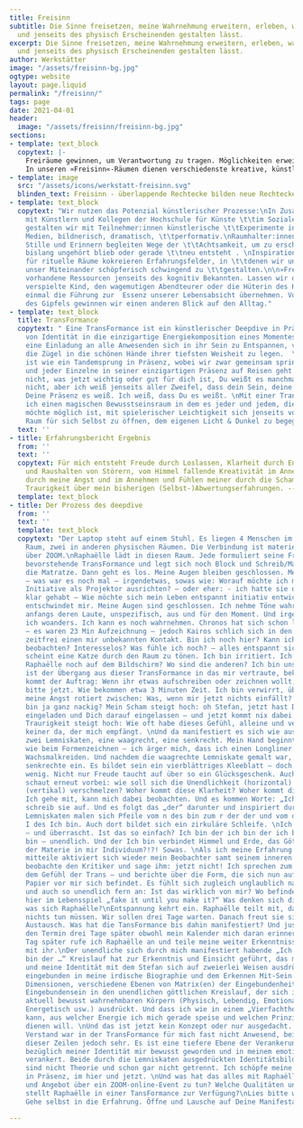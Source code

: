 ```yaml
---
title: Freisinn
subtitle: Die Sinne freisetzen, meine Wahrnehmung erweitern, erleben, was sich mit
  und jenseits des physisch Erscheinenden gestalten lässt.
excerpt: Die Sinne freisetzen, meine Wahrnehmung erweitern, erleben, was sich mit
  und jenseits des physisch Erscheinenden gestalten lässt.
author: Werkstätter
image: "/assets/freisinn-bg.jpg"
ogtype: website
layout: page.liquid
permalink: "/freisinn/"
tags: page
date: 2021-04-01
header:
  image: "/assets/freisinn/freisinn-bg.jpg"
sections:
- template: text_block
  copytext: |-
    Freiräume gewinnen, um Verantwortung zu tragen. Möglichkeiten erweitern, um mich als ganzer Mensch in Aufgaben zu stellen
    In unseren »Freisinn«-Räumen dienen verschiedenste kreative, künstlerische und kontemplative Praktiken der erweiterten Erfahrung von »Führung« oder der Verkörperung von »Verantwortung«. Denn Führung-Annehmen und Verantwortung-Ergreifen lassen sich jenseits der bekannten Pfade leichter erleben - auf sogenannten Umwegen oder in Zwischenräumen, mit der »Weisheit der Hand« oder über das Spiel, wo der »Mensch ganz Mensch« ist. Wir gehen Wege der Übung, wollen die Sinne bewusst frei nutzen, die Wahrnehmung erweitern, erleben, was sich mit und jenseits des physisch Erscheinenden gestalten lässt. Freisinn bedeutet auch freien Sinn zu finden, der als authentischer Teil der eigenen Identität entdeckt werden will.
- template: image
  src: "/assets/icons/werkstatt-freisinn.svg"
  blinden_text: Freisinn - überlappende Rechtecke bilden neue Rechtecke, neue Räume
- template: text_block
  copytext: "Wir nutzen das Potenzial künstlerischer Prozesse:\nIn Zusammenarbeit
    mit Künstlern und Kollegen der Hochschule für Künste \t\tim Sozialen Ottersberg
    gestalten wir mit Teilnehmer:innen künstlerische \t\tExperimente in verschiedenen
    Medien, bildnerisch, dramatisch, \t\tperformativ.\nRaumhalter:innen für Presencing,
    Stille und Erinnern begleiten Wege der \t\tAchtsamkeit, um zu erschließen, was
    bislang ungehört blieb oder gerade \t\tneu entsteht . \nInspirationsträger:innen
    für rituelle Räume kokreieren Erfahrungsfelder, in \t\tdenen wir uns ermächtigen,
    unser Miteinander schöpferisch schwingend zu \t\tgestalten.\n\n»Freisinn« erschließt
    vorhandene Ressourcen jenseits des kognitiv Bekannten. Lassen wir das kreativ
    verspielte Kind, den wagemutigen Abendteurer oder die Hüterin des Heiligen doch
    einmal die Führung zur  Essenz unserer Lebensabsicht übernehmen. Von der Höhe
    des Gipfels gewinnen wir einen anderen Blick auf den Alltag."
- template: text_block
  title: TransFormance
  copytext: " Eine TransFormance ist ein künstlerischer Deepdive in Präsenz jenseits
    von Identität in die einzigartige Energiekomposition eines Momentes.  \nSie ist
    eine Einladung an alle Anwesenden sich in ihr Sein zu Entspannen, vertrauensvoll
    die Zügel in die schönen Hände ihrer tiefsten Weisheit zu legen.  \nEine TransFormance
    ist wie ein Tandemsprung in Präsenz, wobei wir zwar gemeinsam springen, aber jede
    und jeder Einzelne in seiner einzigartigen Präsenz auf Reisen geht. \nIch weiß
    nicht, was jetzt wichtig oder gut für dich ist, Du weißt es manchmal und manchmal
    nicht, aber ich weiß jenseits aller Zweifel, dass dein Sein, deine Anwesenheit,
    Deine Präsenz es weiß. Ich weiß, dass Du es weißt. \nMit einer TransFormance öffne
    ich einen magischen Bewusstseinsraum in dem es jeder und jedem, die oder der das
    möchte möglich ist, mit spielerischer Leichtigkeit sich jenseits von Zeit und
    Raum für sich Selbst zu öffnen, dem eigenen Licht & Dunkel zu begegnen."
  text: ''
- title: Erfahrungsbericht Ergebnis
  from: ''
  text: ''
  copytext: Für mich entsteht Freude durch Loslassen, Klarheit durch Entscheidung
    und Raushalten von Störern, vom Himmel fallende Kreativität im Annehmen und Durchgehen
    durch meine Angst und im Annehmen und Fühlen meiner durch die Scham sich zeigende
    Traurigkeit über mein bisherigen (Selbst-)Abwertungserfahrungen. --- Stefan
  template: text_block
- title: Der Prozess des deepdive
  from: ''
  text: ''
  template: text_block
  copytext: "Der Laptop steht auf einem Stuhl. Es liegen 4 Menschen im physischen
    Raum, zwei in anderen physischen Räumen. Die Verbindung ist materiell und digital
    über ZOOM.\nRaphaëlle lädt in diesen Raum. Jede formuliert seine Frage für diese
    bevorstehende TransFormance und legt sich noch Block und Schreib/Malzeug neben
    die Matratze. Dann geht es los. Meine Augen bleiben geschlossen. Meine Frage verschwimmt
    – was war es noch mal – irgendetwas, sowas wie: Worauf möchte ich meine entspannte
    Initiative als Projektor ausrichten? – oder eher: - ich hatte sie doch vorhin
    klar gehabt – Wie möchte sich mein Leben entspannt initiativ entwickeln? – Es
    entschwindet mir. Meine Augen sind geschlossen. Ich nehme Töne wahr, verfolge
    anfangs deren Laute, unspezifisch, aus und für den Moment. Und irgendwann bin
    ich woanders. Ich kann es noch wahrnehmen. Chronos hat sich schon lang verabschiedet
    – es waren 23 Min Aufzeichnung – jedoch Kairos schlich sich in den Raum und erfüllte
    zeitfrei einen mir unbekannten Kontakt. Bin ich noch hier? Kann ich mich noch
    beobachten? Interesselos? Was fühle ich noch? – alles entspannt sich.\nIrgendwann
    scheint eine Katze durch den Raum zu tönen. Ich bin irritiert. Ich blinzle. Ist
    Raphaëlle noch auf dem Bildschirm? Wo sind die anderen? Ich bin unsicher. Wie
    ist der Übergang aus dieser TransFormance in das mir vertraute, bekannte? Dann
    kommt der Auftrag: Wenn ihr etwas aufschreiben oder zeichnen wollt, macht das
    bitte jetzt. Wie bekommen etwa 3 Minuten Zeit. Ich bin verwirrt, überfordert,
    meine Angst rotiert zwischen: Was, wenn mir jetzt nichts einfällt? – Und: ich
    bin ja ganz nackig? Mein Scham steigt hoch: oh Stefan, jetzt hast Du hier was
    eingeladen und Dich darauf eingelassen – und jetzt kommt nix dabei raus. Meine
    Traurigkeit steigt hoch: Wie oft habe dieses Gefühl, alleine und verloren zu sein,
    keiner da, der mich empfängt. \nUnd da manifestiert es sich wie aus dem „Nichts“:
    zwei Lemniskaten, eine waagrecht, eine senkrecht. Mein Hand beginnt zu malen –
    wie beim Formenzeichnen – ich ärger mich, dass ich einen Longliner habe und keine
    Wachsmalkreiden. Und nachdem die waagrechte Lemniskate gemalt war, fügt sich die
    senkrechte ein. Es bildet sein ein vierblättriges Kleeblatt – doch das ist zu
    wenig. Nicht nur Freude taucht auf über so ein Glücksgeschenk. Auch die Angst
    schaut erneut vorbei: wie soll sich die Unendlichkeit (horizontal) mit der Allverbundenheit
    (vertikal) verschmelzen? Woher kommt diese Klarheit? Woher kommt dieser Impuls?
    Ich gehe mit, kann mich dabei beobachten. Und es kommen Worte: „Ich bin“. Ich
    schreib sie auf. Und es folgt das „der“ darunter und inspiriert durch die beiden
    Lemniskaten malen sich Pfeile vom n des bin zum r der der und vom d der der zum
    I des Ich bin. Auch dort bildet sich ein zirkuläre Schleife. \nIch bin verwirrt
    – und überrascht. Ist das so einfach? Ich bin der ich bin der ich bin der ich
    bin – unendlich. Und der Ich bin verbindet Himmel und Erde, das Göttliche mit
    der Materie in mir Individuum?!?! Sowas. \nAls ich meine Erfahrung und Einsichten
    mitteile aktiviert sich wieder mein Beobachter samt seinem inneren Kritiker. Ich
    beobachte den Kritiker und sage ihm: jetzt nicht! Ich sprechen zum Teil noch aus
    dem Gefühl der Trans – und berichte über die Form, die sich nun auf dem Blatt
    Papier vor mir sich befindet. Es fühlt sich zugleich unglaublich nah und intim
    und auch so unendlich fern an: Ist das wirklich von mir? Wo befinde ich mich grade
    hier im Lebensspiel „fake it until you make it?“ Was denken sich die anderen,
    was sich Raphaëlle?\nEntspannung kehrt ein. Raphaëlle teilt mit, dass wir jetzt
    nichts tun müssen. Wir sollen drei Tage warten. Danach freut sie sich über einen
    Austausch. Was hat die TansFormance bis dahin manifestiert? Und just. Ich vergessen
    den Termin drei Tage später obwohl mein Kalender mich daran erinnert. Erst einen
    Tag später rufe ich Raphaëlle an und teile meine weiter Erkenntnisse im Kontakt
    mit ihr.\nDer unendliche sich durch mich manifestiert habende „Ich bin der Ich
    bin der …“ Kreislauf hat zur Erkenntnis und Einsicht geführt, das meine Individualität
    und meine Identität mit dem Stefan sich auf zweierlei Weisen ausdrückt: Einmal
    eingebunden in meine irdische Biographie und dem Erkennen Mit-Sein der unterschiedlichen
    Dimensionen, verschiedene Ebenen von Matrix(en) der Eingebundenheit. Und mein
    Eingebundensein in den unendlichen göttlichen Kreislauf, der sich in meinen mir
    aktuell bewusst wahrnehmbaren Körpern (Physisch, Lebendig, Emotional, Mental,
    Energetisch usw.) ausdrückt. Und dass ich wie in einem „Vierfachthorus“ wählen
    kann, aus welcher Energie ich mich gerade speise und welchen Prinzipien ich damit
    dienen will. \nUnd das ist jetzt kein Konzept oder nur ausgedacht. Nein, mein
    Verstand war in der TransFormance für mich fast nicht Anwesend, bei Schreiben
    dieser Zeilen jedoch sehr. Es ist eine tiefere Ebene der Verankerung dieses Lebensspiels
    bezüglich meiner Identität mir bewusst geworden und in meinem emotionalen Körper
    verankert. Beide durch die Lemniskaten ausgedrückten Identitätsbildungsprozesse
    sind nicht Theorie und schon gar nicht getrennt. Ich schöpfe meine Manifestation
    in Präsenz, im hier und jetzt. \nUnd was hat das alles mit Raphaëlles Einladung
    und Angebot über ein ZOOM-online-Event zu tun? Welche Qualitäten und Dimensionen
    stellt Raphaëlle in einer TansFormance zur Verfügung?\nLies bitte wieder von oben.
    Gehe selbst in die Erfahrung. Öffne und Lausche auf Deine Manifestationen. \n"

---
```

